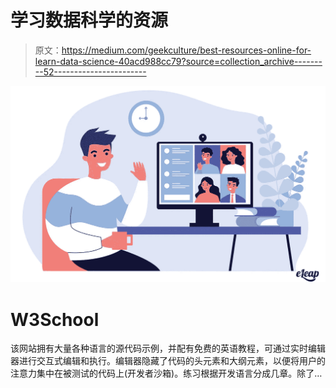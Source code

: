 # 学习数据科学的资源

> 原文：<https://medium.com/geekculture/best-resources-online-for-learn-data-science-40acd988cc79?source=collection_archive---------52----------------------->

![](img/8ab9d090f8f8e61c4f4f8c0594c07c9e.png)

# **W3School**

该网站拥有大量各种语言的源代码示例，并配有免费的英语教程，可通过实时编辑器进行交互式编辑和执行。编辑器隐藏了代码的头元素和大纲元素，以便将用户的注意力集中在被测试的代码上(开发者沙箱)。练习根据开发语言分成几章。除了…